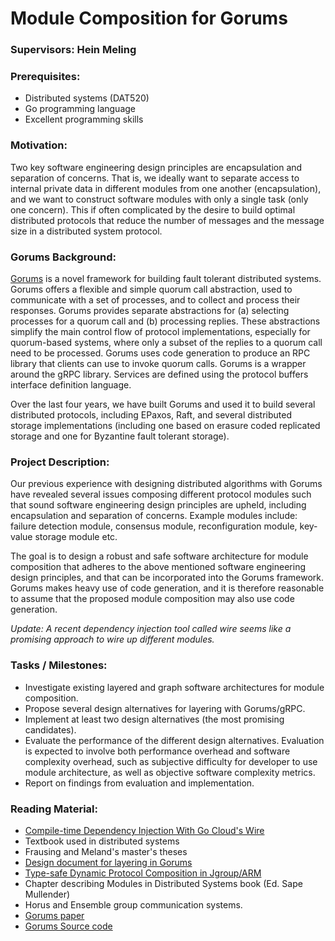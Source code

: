 # Module Composition for Gorums

### Supervisors: Hein Meling

### Prerequisites:

- Distributed systems (DAT520)
- Go programming language
- Excellent programming skills

### Motivation:

Two key software engineering design principles are encapsulation and separation of concerns. That is, we ideally want to separate access to internal private data in different modules from one another (encapsulation), and we want to construct software modules with only a single task (only one concern). This if often complicated by the desire to build optimal distributed protocols that reduce the number of messages and the message size in a distributed system protocol.

### Gorums Background:

[Gorums](https://github.com/relab/gorums) is a novel framework for building fault tolerant distributed systems. Gorums offers a flexible and simple quorum call abstraction, used to communicate with a set of processes, and to collect and process their responses. Gorums provides separate abstractions for (a) selecting processes for a quorum call and (b) processing replies. These abstractions simplify the main control flow of protocol implementations, especially for quorum-based systems, where only a subset of the replies to a quorum call need to be processed. Gorums uses code generation to produce an RPC library that clients can use to invoke quorum calls. Gorums is a wrapper around the gRPC library. Services are defined using the protocol buffers interface definition language.

Over the last four years, we have built Gorums and used it to build several distributed protocols, including EPaxos, Raft, and several distributed storage implementations (including one based on erasure coded replicated storage and one for Byzantine fault tolerant storage). 

### Project Description:

Our previous experience with designing distributed algorithms with Gorums have revealed several issues composing different protocol modules such that sound software engineering design principles are upheld, including encapsulation and separation of concerns. Example modules include: failure detection module, consensus module, reconfiguration module, key-value storage module etc.

The goal is to design a robust and safe software architecture for module composition that adheres to the above mentioned software engineering design principles, and that can be incorporated into the Gorums framework. Gorums makes heavy use of code generation, and it is therefore reasonable to assume that the proposed module composition may also use code generation.

*Update: A recent dependency injection tool called wire seems like a promising approach to wire up different modules.*

### Tasks / Milestones: 

- Investigate existing layered and graph software architectures for module composition.
- Propose several design alternatives for layering with Gorums/gRPC.
- Implement at least two design alternatives (the most promising candidates).
- Evaluate the performance of the different design alternatives. Evaluation is expected to involve both performance overhead and software complexity overhead, such as subjective difficulty for developer to use module architecture, as well as objective software complexity metrics.
- Report on findings from evaluation and implementation. 

### Reading Material: 

- [Compile-time Dependency Injection With Go Cloud's Wire](https://blog.golang.org/wire)
- Textbook used in distributed systems
- Frausing and Meland's master's theses
- [Design document for layering in Gorums](https://github.com/relab/gorums/blob/master/doc/design-doc-layering.md)
- [Type-safe Dynamic Protocol Composition in Jgroup/ARM](http://www.ux.uis.no/~meling/papers/2009-protocolcomposition-daisw.pdf)
- Chapter describing Modules in Distributed Systems book (Ed. Sape Mullender)
- Horus and Ensemble group communication systems.
- [Gorums paper](https://ieeexplore.ieee.org/document/7980198/)
- [Gorums Source code](https://github.com/relab/gorums)
